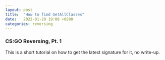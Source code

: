 ```yaml
---
layout: post
title:  "How to find GetAllClasses"
date:   2022-01-20 19:08 +0200
categories: reversing
---
```

### CS:GO Reversing, Pt. 1
This is a short tutorial on how to get the latest signature for it, no write-up.
